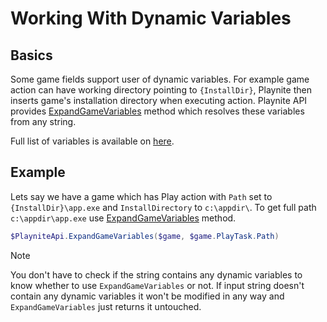 Working With Dynamic Variables
=====================

Basics
---------------------

Some game fields support user of dynamic variables. For example game action can have working directory pointing to `{InstallDir}`, Playnite then inserts game's installation directory when executing action. Playnite API provides [ExpandGameVariables](xref:Playnite.SDK.IPlayniteAPI.ExpandGameVariables(Playnite.SDK.Models.Game,System.String)) method which resolves these variables from any string.

Full list of variables is available on [here](../../manual/gameVariables.md).

Example
---------------------

Lets say we have a game which has Play action with `Path` set to `{InstallDir}\app.exe` and `InstallDirectory` to `c:\appdir\`. To get full path `c:\appdir\app.exe` use [ExpandGameVariables](xref:Playnite.SDK.IPlayniteAPI.ExpandGameVariables(Playnite.SDK.Models.Game,System.String)) method.

```powershell
$PlayniteApi.ExpandGameVariables($game, $game.PlayTask.Path)
```

> [!NOTE] 
> You don't have to check if the string contains any dynamic variables to know whether to use `ExpandGameVariables` or not. If input string doesn't contain any dynamic variables it won't be modified in any way and `ExpandGameVariables` just returns it untouched.